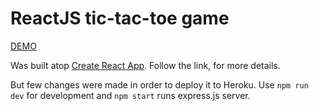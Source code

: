 # ReactJS tic-tac-toe game

[DEMO](https://naffiq-tic-tac-toe.herokuapp.com/)

Was built atop [Create React App](https://github.com/facebookincubator/create-react-app). Follow the link, for more
details.

But few changes were made in order to deploy it to Heroku. Use `npm run dev` for development and `npm start` runs
express.js server.